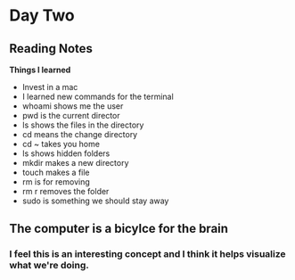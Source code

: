 # Day Two 
## Reading Notes
**Things I learned**
- Invest in a mac
- I learned new commands for the terminal 
- whoami shows me the user 
- pwd is the current director 
- ls shows the files in the directory 
- cd means the change directory 
- cd ~ takes you home
- ls shows hidden folders 
- mkdir makes a new directory 
- touch makes a file
- rm is for removing 
- rm r removes the folder 
- sudo is something we should stay away 

## The computer is a bicylce for the brain 
### I feel this is an interesting concept and I think it helps visualize what we're doing. 
